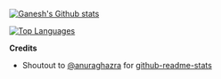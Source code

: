 [![Ganesh's Github stats](https://github-readme-stats.vercel.app/api?username=ganeshrvel&show_icons=true)](https://github.com/ganeshrvel)


[![Top Languages](https://github-readme-stats.vercel.app/api/top-langs/?ucount_private=true&sername=ganeshrvel&langs_count=10&layout=compact&hide=html,css,ruby)](https://github.com/ganeshrvel)





**Credits**

- Shoutout to [@anuraghazra](https://github.com/anuraghazra "@anuraghazra") for [github-readme-stats](https://github.com/anuraghazra/github-readme-stats "github-readme-stats")
